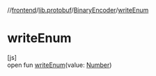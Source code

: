 //[frontend](../../../index.md)/[lib.protobuf](../index.md)/[BinaryEncoder](index.md)/[writeEnum](write-enum.md)

# writeEnum

[js]\
open fun [writeEnum](write-enum.md)(value: [Number](https://kotlinlang.org/api/latest/jvm/stdlib/kotlin/-number/index.html))
